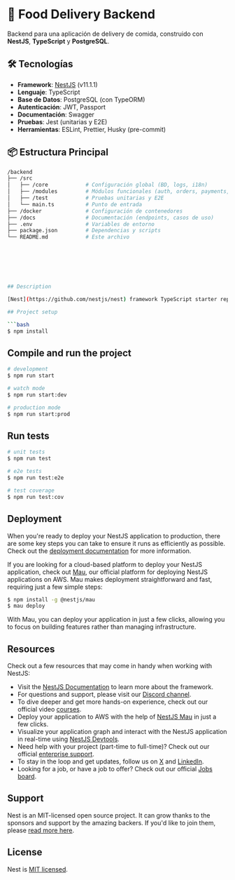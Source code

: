 # 🍱 Food Delivery Backend  
Backend para una aplicación de delivery de comida, construido con **NestJS**, **TypeScript** y **PostgreSQL**.  

## 🛠️ Tecnologías  
- **Framework**: [NestJS](https://nestjs.com) (v11.1.1)  
- **Lenguaje**: TypeScript  
- **Base de Datos**: PostgreSQL (con TypeORM)  
- **Autenticación**: JWT, Passport  
- **Documentación**: Swagger  
- **Pruebas**: Jest (unitarias y E2E)  
- **Herramientas**: ESLint, Prettier, Husky (pre-commit)  

## 📦 Estructura Principal  
```bash
/backend  
├── /src  
│   ├── /core            # Configuración global (BD, logs, i18n)  
│   ├── /modules         # Módulos funcionales (auth, orders, payments, etc.)  
│   ├── /test            # Pruebas unitarias y E2E  
│   └── main.ts          # Punto de entrada  
├── /docker              # Configuración de contenedores  
├── /docs                # Documentación (endpoints, casos de uso)  
├── .env                 # Variables de entorno  
├── package.json         # Dependencias y scripts  
└── README.md            # Este archivo  







## Description

[Nest](https://github.com/nestjs/nest) framework TypeScript starter repository.

## Project setup

```bash
$ npm install
```

## Compile and run the project

```bash
# development
$ npm run start

# watch mode
$ npm run start:dev

# production mode
$ npm run start:prod
```

## Run tests

```bash
# unit tests
$ npm run test

# e2e tests
$ npm run test:e2e

# test coverage
$ npm run test:cov
```

## Deployment

When you're ready to deploy your NestJS application to production, there are some key steps you can take to ensure it runs as efficiently as possible. Check out the [deployment documentation](https://docs.nestjs.com/deployment) for more information.

If you are looking for a cloud-based platform to deploy your NestJS application, check out [Mau](https://mau.nestjs.com), our official platform for deploying NestJS applications on AWS. Mau makes deployment straightforward and fast, requiring just a few simple steps:

```bash
$ npm install -g @nestjs/mau
$ mau deploy
```

With Mau, you can deploy your application in just a few clicks, allowing you to focus on building features rather than managing infrastructure.

## Resources

Check out a few resources that may come in handy when working with NestJS:

- Visit the [NestJS Documentation](https://docs.nestjs.com) to learn more about the framework.
- For questions and support, please visit our [Discord channel](https://discord.gg/G7Qnnhy).
- To dive deeper and get more hands-on experience, check out our official video [courses](https://courses.nestjs.com/).
- Deploy your application to AWS with the help of [NestJS Mau](https://mau.nestjs.com) in just a few clicks.
- Visualize your application graph and interact with the NestJS application in real-time using [NestJS Devtools](https://devtools.nestjs.com).
- Need help with your project (part-time to full-time)? Check out our official [enterprise support](https://enterprise.nestjs.com).
- To stay in the loop and get updates, follow us on [X](https://x.com/nestframework) and [LinkedIn](https://linkedin.com/company/nestjs).
- Looking for a job, or have a job to offer? Check out our official [Jobs board](https://jobs.nestjs.com).

## Support

Nest is an MIT-licensed open source project. It can grow thanks to the sponsors and support by the amazing backers. If you'd like to join them, please [read more here](https://docs.nestjs.com/support).

## License

Nest is [MIT licensed](https://github.com/nestjs/nest/blob/master/LICENSE).
